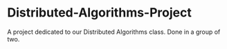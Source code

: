 # Distributed-Algorithms-Project
A project dedicated to our Distributed Algorithms class. Done in a group of two.